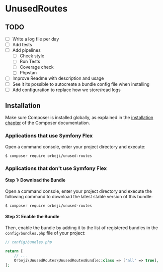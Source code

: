 # UnusedRoutes

## TODO
- [ ] Write a log file per day
- [ ] Add tests
- [ ] Add pipelines
    - [ ] Check style
    - [ ] Run Tests
    - [ ] Coverage check
    - [ ] Phpstan
- [ ] Improve Readme with description and usage
- [ ] See it its possible to autocreate a bundle config file when installing
- [ ] Add configuration to replace how we store/read logs

## Installation

Make sure Composer is installed globally, as explained in the
[installation chapter](https://getcomposer.org/doc/00-intro.md)
of the Composer documentation.

### Applications that use Symfony Flex

Open a command console, enter your project directory and execute:

```console
$ composer require orbeji/unused-routes
```

### Applications that don't use Symfony Flex

#### Step 1: Download the Bundle

Open a command console, enter your project directory and execute the
following command to download the latest stable version of this bundle:

```console
$ composer require orbeji/unused-routes
```

#### Step 2: Enable the Bundle

Then, enable the bundle by adding it to the list of registered bundles
in the `config/bundles.php` file of your project:

```php
// config/bundles.php

return [
    // ...
    Orbeji\UnusedRoutes\UnusedRoutesBundle::class => ['all' => true],
];
```
